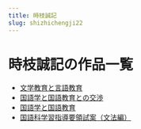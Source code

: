 ```yaml
---
title: 時枝誠記
slug: shizhichengji22
---
```


# 時枝誠記の作品一覧

- [文学教育と言語教育](wenxuejiaoyutoyanyujiaoyub3)
- [国語学と国語教育との交渉](guoyuxuetoguoyujiaoyutonojiaoshe6a)
- [国語学と国語教育](guoyuxuetoguoyujiaoyu91)
- [国語科学習指導要領試案（文法編）](guoyukexuexizhidaoyaolingshianwenfabianc0)
